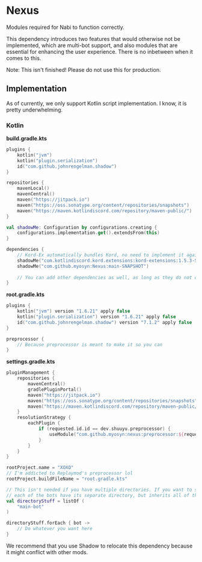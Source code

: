 # Nexus
Modules required for Nabi to function correctly.

This dependency introduces two features that would otherwise not be implemented, which are multi-bot support, and also modules
that are essential for enhancing the user experience. There is no inbetween when it comes to this.

Note: This isn't finished! Please do not use this for production.

## Implementation

As of currently, we only support Kotlin script implementation. I know, it is pretty underwhelming. 

### Kotlin

**build.gradle.kts**

```kotlin
plugins {
    kotlin("jvm")
    kotlin("plugin.serialization")
    id("com.github.johnrengelman.shadow")
}

repositories {
    mavenLocal()
    mavenCentral()
    maven("https://jitpack.io")
    maven("https://oss.sonatype.org/content/repositories/snapshots")
    maven("https://maven.kotlindiscord.com/repository/maven-public/")
}

val shadowMe: Configuration by configurations.creating {
    configurations.implementation.get().extendsFrom(this)
}

dependencies {
    // Kord-Ex automatically bundles Kord, no need to implement it again.
    shadowMe("com.kotlindiscord.kord.extensions:kord-extensions:1.5.3-SNAPSHOT")
    shadowMe("com.github.myosyn:Nexus:main-SNAPSHOT")
    
    // You can add other dependencies as well, as long as they do not conflict
}
```
**root.gradle.kts**
```kotlin
plugins {
    kotlin("jvm") version "1.6.21" apply false
    kotlin("plugin.serialization") version "1.6.21" apply false
    id("com.github.johnrengelman.shadow") version "7.1.2" apply false
}

preprocessor {
    // Because preprocessor is meant to make it so you can 
}

```


**settings.gradle.kts**

```kotlin
pluginManagement {
    repositories {
        mavenCentral()
        gradlePluginPortal()
        maven("https://jitpack.io")
        maven("https://oss.sonatype.org/content/repositories/snapshots")
        maven("https://maven.kotlindiscord.com/repository/maven-public/")
    }
    resolutionStrategy {
        eachPlugin {
            if (requested.id.id == dev.shuuyu.preprocessor) {
                useModule("com.github.myosyn:nexus:preprocessor:${requested.version}")
            }
        }
    }
}

rootProject.name = "XOXO"
// I'm addicted to Replaymod's preprocessor lol
rootProject.buildFileName = "root.gradle.kts"

// This isn't needed if you have multiple directories. If you want to set up multiple bots, you can make it so 
// each of the bots have its separate directory, but inherits all of the main attributes of the main bot.
val directoryStuff = listOf (
    "main-bot"        
)

directoryStuff.forEach { bot ->
    // Do whatever you want here
}
```

We recommend that you use Shadow to relocate this dependency because it might conflict with other mods.